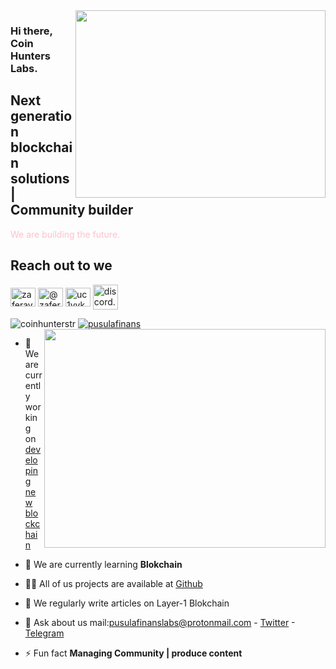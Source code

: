 <img src="https://www.henkel.com/resource/blob/895172/fc0a5576103dfbf3271bffde83fd95c3/data/2018-12-11-blockchain-animiert-teaser-16-9.gif" align="right" width="400" height="300">

### Hi there, Coin Hunters Labs. 

## Next generation blockchain solutions | Community builder

<font color="pink">We are building the future. </font>

## Reach out to we

<a href="https://twitter.com/CoinHuntersTR" target="blank"><img align="center" src="https://raw.githubusercontent.com/rahuldkjain/github-profile-readme-generator/master/src/images/icons/Social/twitter.svg" alt="zaferayan" height="30" width="40" /></a>
<a href="https://pusulafinans.medium.com/" target="blank"><img align="center" src="https://raw.githubusercontent.com/rahuldkjain/github-profile-readme-generator/master/src/images/icons/Social/medium.svg" alt="@zaferayan" height="30" width="40" /></a>
<a href="https://www.youtube.com/c/PusulaFinans" target="blank"><img align="center" src="https://raw.githubusercontent.com/rahuldkjain/github-profile-readme-generator/master/src/images/icons/Social/youtube.svg" alt="uc1vykhlufpaoghrwhjikrqg" height="30" width="40" /></a>
<a href="https://discord.gg/TNDcT4UnB7" target="blank"><img align="center" src="https://raw.githubusercontent.com/rahuldkjain/github-profile-readme-generator/master/src/images/icons/Social/discord.svg" alt="discord.gg/ruescommunity" height="40" width="40" /></a>
<br />

<p align="left"> <img src="https://komarev.com/ghpvc/?username=coiinhunterstr&label=Profile%20views&color=0e75b6&style=flat" alt="coinhunterstr" /> <a href="https://twitter.com/CoinHuntersTR" target="blank"><img src="https://img.shields.io/twitter/follow/coinhunterstr?logo=twitter&style=for-the-badge" alt="pusulafinans" /></a> 

<img src="https://github-readme-stats.vercel.app/api?username=coinhunterstr&show_icons=true&theme=highcontrast" align="right" width="450" height="350" >

- 🔭 We are currently working on [developing new blockchain](pusulafinanslabs@protonmail.com)

- 🌱 We are currently learning **Blokchain**

- 👨‍💻 All of us projects are available at [Github](https://github.com/CoinHuntersTR)

- 📝 We regularly write articles on Layer-1 Blokchain

- 💬 Ask about us mail:pusulafinanslabs@protonmail.com - [Twitter](https://twitter.com/CoinHuntersTR) -[Telegram](https://t.me/CoinHuntersTR)

- ⚡ Fun fact **Managing Community | produce content**

